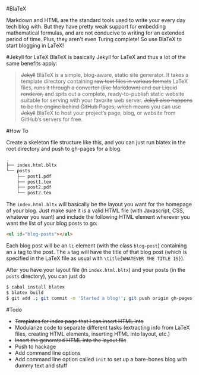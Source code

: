 #BlaTeX

Markdown and HTML are the standard tools used to write your every day tech blog with. But they have pretty weak support for embedding mathematical formulas, and are not conducive to writing for an extended period of time. Plus, they aren't even Turing complete! So use BlaTeX to start blogging in LaTeX!

#Jekyll for LaTeX
BlaTeX is basically Jekyll for LaTeX and thus a lot of the same benefits apply:

 >~~Jekyll~~ BlaTeX is a simple, blog-aware, static site generator. It takes a template directory containing ~~raw text files in various formats~~ LaTeX files, ~~runs it through a converter (like Markdown) and our Liquid renderer,~~ and spits out a complete, ready-to-publish static website suitable for serving with your favorite web server. ~~Jekyll also happens to be the engine behind GitHub Pages, which means~~ you can use ~~Jekyll~~ BlaTeX to host your project’s page, blog, or website from GitHub’s servers for free.

#How To

Create a skeleton file structure like this, and you can just run blatex in the root directory and push to gh-pages for a blog.

```bash
.
├── index.html.bltx
└── posts	
    ├── post1.pdf
    ├── post1.tex
    ├── post2.pdf
    └── post2.tex	
```

The `index.html.bltx` will basically be the layout you want for the homepage of your blog. Just make sure it is a valid HTML file (with Javascript, CSS, whatever you want) and include the following HTML element wherever you want the list of your blog posts to go:

```html
<ul id="blog-posts"></ul>
```

Each blog post will be an `li` element (with the class `blog-post`) containing an `a` tag to the post. The `a` tag will have the title of that blog post (which is specified in the LaTeX file as usual with `\title{WHATEVER THE TITLE IS}`).

After you have your layout file (in `index.html.bltx`) and your posts (in the `posts` directory), you can just do

```bash
$ cabal install blatex
$ blatex build
$ git add .; git commit -m 'Started a blog!'; git push origin gh-pages
```

#Todo
 - ~~Templates for index page that I can insert HTML into~~
 - Modularize code to separate different tasks (extracting info from LaTeX files, creating HTML elements, inserting HTML into layout, etc.)
 - ~~Insert the generated HTML into the layout file~~
 - Push to hackage
 - Add command line options
 - Add command line option called `init` to set up a bare-bones blog with dummy text and stuff
 